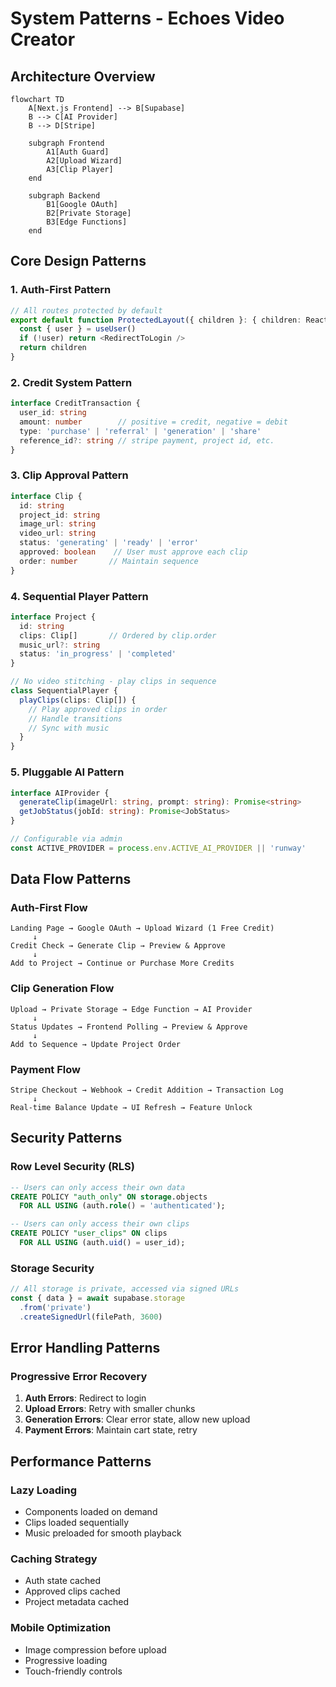 # System Patterns - Echoes Video Creator

## Architecture Overview

```mermaid
flowchart TD
    A[Next.js Frontend] --> B[Supabase]
    B --> C[AI Provider]
    B --> D[Stripe]
    
    subgraph Frontend
        A1[Auth Guard]
        A2[Upload Wizard]
        A3[Clip Player]
    end
    
    subgraph Backend
        B1[Google OAuth]
        B2[Private Storage]
        B3[Edge Functions]
    end
```

## Core Design Patterns

### 1. Auth-First Pattern
```typescript
// All routes protected by default
export default function ProtectedLayout({ children }: { children: React.ReactNode }) {
  const { user } = useUser()
  if (!user) return <RedirectToLogin />
  return children
}
```

### 2. Credit System Pattern
```typescript
interface CreditTransaction {
  user_id: string
  amount: number        // positive = credit, negative = debit
  type: 'purchase' | 'referral' | 'generation' | 'share'
  reference_id?: string // stripe payment, project id, etc.
}
```

### 3. Clip Approval Pattern
```typescript
interface Clip {
  id: string
  project_id: string
  image_url: string
  video_url: string
  status: 'generating' | 'ready' | 'error'
  approved: boolean    // User must approve each clip
  order: number       // Maintain sequence
}
```

### 4. Sequential Player Pattern
```typescript
interface Project {
  id: string
  clips: Clip[]       // Ordered by clip.order
  music_url?: string
  status: 'in_progress' | 'completed'
}

// No video stitching - play clips in sequence
class SequentialPlayer {
  playClips(clips: Clip[]) {
    // Play approved clips in order
    // Handle transitions
    // Sync with music
  }
}
```

### 5. Pluggable AI Pattern
```typescript
interface AIProvider {
  generateClip(imageUrl: string, prompt: string): Promise<string>
  getJobStatus(jobId: string): Promise<JobStatus>
}

// Configurable via admin
const ACTIVE_PROVIDER = process.env.ACTIVE_AI_PROVIDER || 'runway'
```

## Data Flow Patterns

### Auth-First Flow
```
Landing Page → Google OAuth → Upload Wizard (1 Free Credit)
     ↓
Credit Check → Generate Clip → Preview & Approve
     ↓
Add to Project → Continue or Purchase More Credits
```

### Clip Generation Flow
```
Upload → Private Storage → Edge Function → AI Provider
     ↓
Status Updates → Frontend Polling → Preview & Approve
     ↓
Add to Sequence → Update Project Order
```

### Payment Flow
```
Stripe Checkout → Webhook → Credit Addition → Transaction Log
     ↓
Real-time Balance Update → UI Refresh → Feature Unlock
```

## Security Patterns

### Row Level Security (RLS)
```sql
-- Users can only access their own data
CREATE POLICY "auth_only" ON storage.objects
  FOR ALL USING (auth.role() = 'authenticated');

-- Users can only access their own clips
CREATE POLICY "user_clips" ON clips
  FOR ALL USING (auth.uid() = user_id);
```

### Storage Security
```typescript
// All storage is private, accessed via signed URLs
const { data } = await supabase.storage
  .from('private')
  .createSignedUrl(filePath, 3600)
```

## Error Handling Patterns

### Progressive Error Recovery
1. **Auth Errors**: Redirect to login
2. **Upload Errors**: Retry with smaller chunks
3. **Generation Errors**: Clear error state, allow new upload
4. **Payment Errors**: Maintain cart state, retry

## Performance Patterns

### Lazy Loading
- Components loaded on demand
- Clips loaded sequentially
- Music preloaded for smooth playback

### Caching Strategy
- Auth state cached
- Approved clips cached
- Project metadata cached

### Mobile Optimization
- Image compression before upload
- Progressive loading
- Touch-friendly controls 